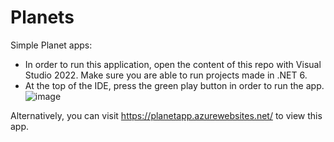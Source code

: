 # Planets
Simple Planet apps: 

- In order to run this application, open the content of this repo with Visual Studio 2022. Make sure you are able to run projects made in .NET 6.
- At the top of the IDE, press the green play button in order to run the app. ![image](https://github.com/Eryens/Planets/assets/14315526/6b8f4d2b-50d2-4dcc-ab62-d26976d859e1)


Alternatively, you can visit https://planetapp.azurewebsites.net/ to view this app.
